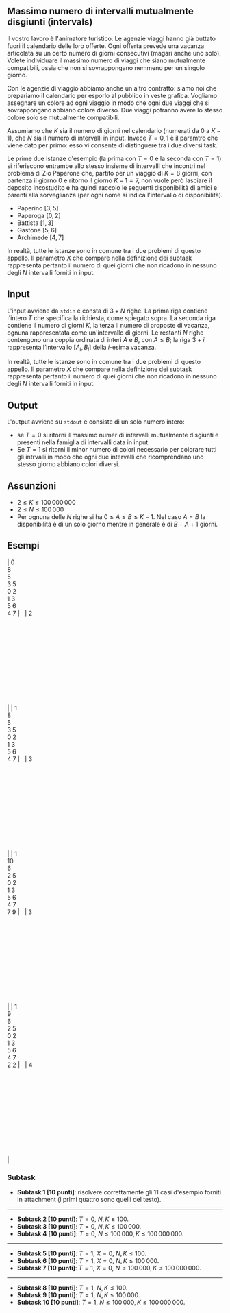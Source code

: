 ## Massimo numero di intervalli mutualmente disgiunti (intervals)

Il vostro lavoro è l'animatore turistico. Le agenzie viaggi hanno già buttato fuori il calendario delle loro offerte.
Ogni offerta prevede una vacanza articolata su un certo numero di giorni consecutivi (magari anche uno solo). Volete individuare il massimo numero di viaggi che siano mutualmente compatibili, ossia che non si sovrappongano nemmeno per un singolo giorno.

Con le agenzie di viaggio abbiamo anche un altro contratto: siamo noi che prepariamo il calendario per esporlo al pubblico in veste grafica. Vogliamo assegnare un colore ad ogni viaggio in modo che ogni due viaggi che si sovrappongano abbiano colore diverso. Due viaggi potranno avere lo stesso colore solo se mutualmente compatibili.

Assumiamo che $K$ sia il numero di giorni nel calendario (numerati da $0$ a $K-1$), che $N$ sia il numero di intervalli in input. Invece $T=0,1$ è il paramtro che viene dato per primo: esso vi consente di distinguere tra i due diversi task.

Le prime due istanze d'esempio (la prima con $T=0$ e la seconda con $T=1$) si riferiscono entrambe allo stesso insieme di intervalli che incontri nel problema di Zio Paperone che, partito per un viaggio di $K=8$ giorni, con partenza il giorno $0$ e ritorno il giorno $K-1=7$, non vuole però lasciare il deposito incostudito e ha quindi raccolo le seguenti disponibilità di amici e parenti alla sorveglianza (per ogni nome si indica l'intervallo di disponibilità).

- Paperino $[3,5]$
- Paperoga $[0,2]$
- Battista $[1,3]$
- Gastone $[5,6]$
- Archimede $[4,7]$

In realtà, tutte le istanze sono in comune tra i due problemi di questo appello.
Il parametro $X$ che compare nella definizione dei subtask rappresenta pertanto il numero di quei giorni che non ricadono in nessuno degli $N$ intervalli forniti in input. 

## Input

L'input avviene da `stdin` e consta di $3+N$ righe. La prima riga contiene l'intero $T$ che specifica la richiesta, come spiegato sopra.
La seconda riga contiene il numero di giorni $K$, la terza il numero di proposte di vacanza, ognuna rappresentata come un'intervallo di giorni. Le restanti $N$ righe contengono una coppia ordinata di interi $A$ e $B$, con $A\leq B$; la riga $3+i$ rappresenta l’intervallo $[A_i,B_i]$ della $i$-esima vacanza.

In realtà, tutte le istanze sono in comune tra i due problemi di questo appello.
Il parametro $X$ che compare nella definizione dei subtask rappresenta pertanto il numero di quei giorni che non ricadono in nessuno degli $N$ intervalli forniti in input.

## Output

L'output avviene su `stdout` e consiste di un solo numero intero:

- se $T=0$ si ritorni il massimo numer di intervalli mutualmente disgiunti e presenti nella famiglia di intervalli data in input.
- Se $T=1$ si ritorni il minor numero di colori necessario per colorare tutti gli intrvalli in modo che ogni due intervalli che ricomprendano uno stesso giorno abbiano colori diversi.

## Assunzioni

- $2 \leq K \leq 100\,000\,000$
- $2 \leq N \leq 100\,000$
- Per ognuna delle $N$ righe si ha $0 \leq A \leq B \leq K-1$. Nel caso $A=B$ la disponibilità è di un solo giorno mentre in generale è di $B-A+1$ giorni.

## Esempi

| 0<br>8<br>5<br>3 5<br>0 2<br>1 3<br>5 6<br>4 7         | &nbsp;   | 2 <br><br><br><br><br><br><br><br><br><br><br><br><br> |
| 1<br>8<br>5<br>3 5<br>0 2<br>1 3<br>5 6<br>4 7         | &nbsp;   | 3 <br><br><br><br><br><br><br><br><br><br><br><br><br> |
| 1<br>10<br>6<br>2 5<br>0 2<br>1 3<br>5 6<br>4 7<br>7 9 | &nbsp;   | 3 <br><br><br><br><br><br><br><br><br><br><br><br><br> |
| 1<br>9<br>6<br>2 5<br>0 2<br>1 3<br>5 6<br>4 7<br>2 2  | &nbsp;    | 4 <br><br><br><br><br><br><br><br><br><br><br><br><br> |

### Subtask
- **Subtask  1 [10 punti]**: risolvere correttamente gli 11 casi d'esempio forniti in attachment (i primi quattro sono quelli del testo).
---
- **Subtask  2 [10 punti]**: $T=0$, $N, K \leq 100$.
- **Subtask  3 [10 punti]**: $T=0$, $N, K \leq 100\,000$.
- **Subtask  4 [10 punti]**: $T=0$, $N \leq 100\,000, K \leq 100\,000\,000$.
---
- **Subtask  5 [10 punti]**: $T=1$, $X=0$, $N, K \leq 100$.
- **Subtask  6 [10 punti]**: $T=1$, $X=0$, $N, K \leq 100\,000$.
- **Subtask  7 [10 punti]**: $T=1$, $X=0$, $N \leq 100\,000, K \leq 100\,000\,000$.
---
- **Subtask  8 [10 punti]**: $T=1$, $N, K \leq 100$.
- **Subtask  9 [10 punti]**: $T=1$, $N, K \leq 100\,000$.
- **Subtask 10 [10 punti]**: $T=1$, $N \leq 100\,000, K \leq 100\,000\,000$.
